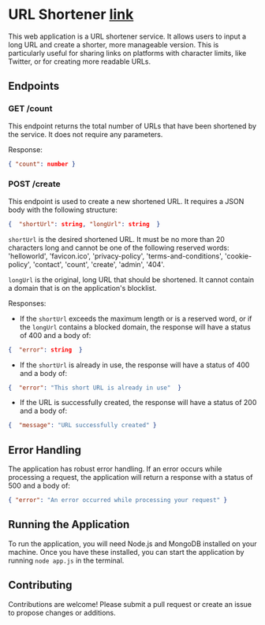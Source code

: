 # URL Shortener [link](https://u-s.es/)

This web application is a URL shortener service. It allows users to input a long URL and create a shorter, more manageable version. This is particularly useful for sharing links on platforms with character limits, like Twitter, or for creating more readable URLs.

## Endpoints

### GET /count

This endpoint returns the total number of URLs that have been shortened by the service. It does not require any parameters.

Response:

```json
{ "count": number }
```

### POST /create

This endpoint is used to create a new shortened URL. It requires a JSON body with the following structure:

```json
{  "shortUrl": string, "longUrl": string  }
```

`shortUrl` is the desired shortened URL. It must be no more than 20 characters long and cannot be one of the following reserved words: 'helloworld', 'favicon.ico', 'privacy-policy', 'terms-and-conditions', 'cookie-policy', 'contact', 'count', 'create', 'admin', '404'.

`longUrl` is the original, long URL that should be shortened. It cannot contain a domain that is on the application's blocklist.

Responses:

- If the `shortUrl` exceeds the maximum length or is a reserved word, or if the `longUrl` contains a blocked domain, the response will have a status of 400 and a body of:

```json
{  "error": string  }
```

- If the `shortUrl` is already in use, the response will have a status of 400 and a body of:

```json
{  "error": "This short URL is already in use"  }
```

- If the URL is successfully created, the response will have a status of 200 and a body of:

```json
{  "message": "URL successfully created" }

```

## Error Handling

The application has robust error handling. If an error occurs while processing a request, the application will return a response with a status of 500 and a body of:

```json
{ "error": "An error occurred while processing your request" }
```

## Running the Application

To run the application, you will need Node.js and MongoDB installed on your machine. Once you have these installed, you can start the application by running `node app.js` in the terminal.

## Contributing

Contributions are welcome! Please submit a pull request or create an issue to propose changes or additions.
```